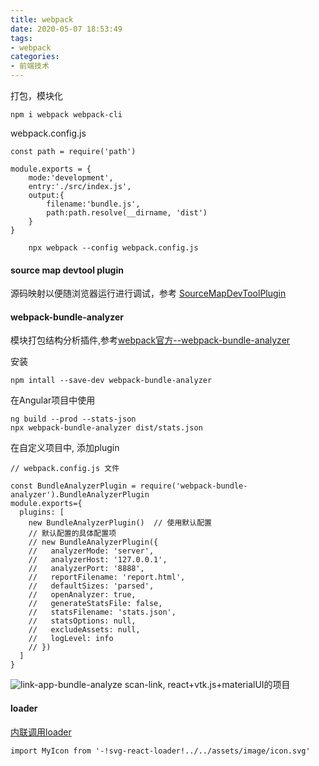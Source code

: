 ```yaml
---
title: webpack
date: 2020-05-07 18:53:49
tags:
- webpack
categories: 
- 前端技术
---
```

打包，模块化
```
npm i webpack webpack-cli
```
webpack.config.js
```
const path = require('path')

module.exports = {
    mode:'development',
    entry:'./src/index.js',
    output:{
        filename:'bundle.js',
        path:path.resolve(__dirname, 'dist')
    }
}
```
```
    npx webpack --config webpack.config.js
```
#### source map devtool plugin
源码映射以便随浏览器运行进行调试，参考 [SourceMapDevToolPlugin](https://webpack.js.org/plugins/source-map-dev-tool-plugin/#root)

#### webpack-bundle-analyzer
模块打包结构分析插件,参考[webpack官方--webpack-bundle-analyzer
](https://github.com/webpack-contrib/webpack-bundle-analyzer)

安装
```
npm intall --save-dev webpack-bundle-analyzer
```
在Angular项目中使用
```
ng build --prod --stats-json
npx webpack-bundle-analyzer dist/stats.json
```
在自定义项目中, 添加plugin
```
// webpack.config.js 文件

const BundleAnalyzerPlugin = require('webpack-bundle-analyzer').BundleAnalyzerPlugin
module.exports={
  plugins: [
    new BundleAnalyzerPlugin()  // 使用默认配置
    // 默认配置的具体配置项
    // new BundleAnalyzerPlugin({
    //   analyzerMode: 'server',
    //   analyzerHost: '127.0.0.1',
    //   analyzerPort: '8888',
    //   reportFilename: 'report.html',
    //   defaultSizes: 'parsed',
    //   openAnalyzer: true,
    //   generateStatsFile: false,
    //   statsFilename: 'stats.json',
    //   statsOptions: null,
    //   excludeAssets: null,
    //   logLevel: info
    // })
  ]
}
```
![link-app-bundle-analyze](https://tva1.sinaimg.cn/large/a60edd42gy1gij0uq9lyqj21fx0py7ft.jpg)
scan-link, react+vtk.js+materialUI的项目
#### loader
[内联调用loader](https://webpack.docschina.org/concepts/loaders/#inline)
```
import MyIcon from '-!svg-react-loader!../../assets/image/icon.svg'
```